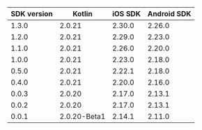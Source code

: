 | SDK version | Kotlin       | iOS SDK | Android SDK |
|-------------|--------------|---------|-------------|
| 1.3.0       | 2.0.21       | 2.30.0  | 2.26.0      |
| 1.2.0       | 2.0.21       | 2.29.0  | 2.23.0      |
| 1.1.0       | 2.0.21       | 2.26.0  | 2.20.0      |
| 1.0.0       | 2.0.21       | 2.23.0  | 2.18.0      |
| 0.5.0       | 2.0.21       | 2.22.1  | 2.18.0      |
| 0.4.0       | 2.0.21       | 2.20.0  | 2.16.0      |
| 0.0.3       | 2.0.20       | 2.17.0  | 2.13.1      |
| 0.0.2       | 2.0.20       | 2.17.0  | 2.13.1      |
| 0.0.1       | 2.0.20-Beta1 | 2.14.1  | 2.11.0      |
